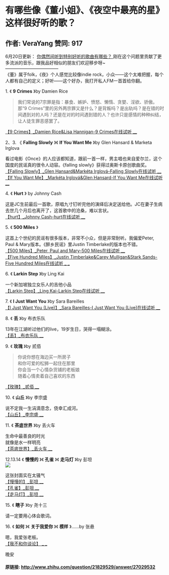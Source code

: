 # 有哪些像《董小姐》、《夜空中最亮的星》这样很好听的歌？
## 作者: VeraYang  赞同: 917
6月20日更新： [ 你偶然间听到特别好听的歌曲有哪些？
](http://www.zhihu.com/question/20586817/answer/27065583)
刚在这个问题里贡献了更多流派的音乐，跟我品好相似的朋友们欢迎移步呀~  
————————————  
《董》属于folk，《夜》个人感觉比较像indie rock，小众——这个太难把握，每个人都有自己的定义；好听——这个好办，我打开私人FM一首首给你翻。  
  
1\. 《 **9 Crimes** 》by Damien Rice  

> 我们常说的7宗罪是指：暴食、嫉妒、愤怒、懒惰、贪婪、淫欲、骄傲。那“9
Crimes”里的另外两宗罪又是什么？是背叛吗？是出轨吗？是在错的时间遇到对的人吗？还是在对的时间遇到错的人？也许只是感情的种种纠结，让人徒生罪恶感罢了。  

[ 【9 Crimes】_Damien Rice&Lisa Hannigan-9 Crimes在线试听 __
](http://www.kuwo.cn/yinyue/236729/)  
  
  
2、3. 《 **Falling Slowly** 》《 **If You Want Me** 》by Glen Hansard & Marketa
Irglova  
  
看过电影《Once》的人应该都知道，跟前一首一样，男主唱也来自爱尔兰，这个国度的民谣真的很令人动容。《falling slowly》获得过奥斯卡原创歌曲奖。  
[ 【Falling Slowly】_Glen Hansard&Markéta Irglová-Falling Slowly在线试听 __
](http://www.kuwo.cn/yinyue/585300/)  
[ 【If You Want Me】_Markéta Irglová&Glen Hansard-If You Want Me在线试听 __
](http://www.kuwo.cn/yinyue/270609/)  
  
  
4\. 《 **Hurt** 》 by Johnny Cash  
  
这是JC生前最后一首歌，原唱九寸钉听完他的演绎后决定送给他。JC在妻子生病去世几个月后也离开了，这首歌中的沧桑，难以言状。  
[ 【hurt】_Johnny Cash-hurt在线试听 __ ](http://www.kuwo.cn/yinyue/476675/)  
  
  
5\. 《 **500 Miles** 》  
  
这首上个世纪的民谣有很多版本，非常不小众，但是非常耐听。我偏爱Peter, Paul & Mary版本。《醉乡民谣》里Justin
Timberlake的版本也不错。  
[ 【500 Miles】_Peter, Paul and Mary-500 Miles在线试听 __
](http://www.kuwo.cn/yinyue/2497118/)  
[ 【Five Hundred Miles】_Justin Timberlake&Carey Mulligan&Stark Sands-Five
Hundred Miles在线试听 _ _ ](http://www.kuwo.cn/yinyue/3617530/)  
  
  
6\. 《 **Larkin Step** 》by Ling Kai  
  
一个新加坡独立女乐人的吉他小品  
[ 【Larkin Step】_Ling Kai-Larkin Step在线试听 __
](http://www.kuwo.cn/yinyue/592178/)  
  
  
7\. 《 **I Just Want You** 》by Sara Bareilles  
[ 【I Just Want You (Live)】_Sara Bareilles-I Just Want You (Live)在线试听 __
](http://www.kuwo.cn/yinyue/3583295/)  
  
  
8\. 《 **丢** 》by 布衣乐队  
  
13年在江湖听过他们的live，19岁生日，哭得一塌糊涂。  
[ 【丢】_布衣乐队 __ ](http://www.kuwo.cn/yinyue/359728/)  
  
  
9\. 《 **玫瑰** 》by 贰佰  

> 你说你想在海边买一所房子  
和你可爱的松狮一起住在那里  
你会当一个心情杂货铺的老板娘  
随着心情卖着自己喜欢的东西

[ 【玫瑰】_贰佰 __ ](http://www.kuwo.cn/yinyue/3634612/)  
  
  
10\. 《 **山丘** 》by 李宗盛  
  
说不定我一生涓滴意念，侥幸汇成河。  
[ 【山丘】_李宗盛 __ ](http://www.kuwo.cn/yinyue/3415087/)  
  
  
11\. 《 **茶底世界** 》by 丢火车  
  
生命中最善良的时光  
就像是水一样明亮  
[ 【茶底世界】_丢火车 __ ](http://www.kuwo.cn/yinyue/509095/)  
  
  
12.13.14 《 **慢慢的** 》《 **孔雀** 》《 **走马灯** 》by 彭坦  
![](http://pic1.zhimg.com/346ebeb4a660e2ce5743913aeaa32ddc_b.jpg)

 这张封面实在太骚气  
[ 【慢慢的】_彭坦 __ ](http://www.kuwo.cn/yinyue/3343741/)  
[ 【孔雀】_彭坦 __ ](http://www.kuwo.cn/yinyue/281278/)  
[ 【走马灯】_彭坦 __ ](http://www.kuwo.cn/yinyue/280981/)  
  
  
15\. 《 **瞎子** 》by 尧十三  
  
请一定要用心体会歌词。  
  
  
16\. 《 **如何** 》《 **关于我爱你** 》《 **模样** 》……by 张悬  
  
嗯，我爱张老板。  
[ 【我不和你谈论】 _ _ ](http://www.kuwo.cn/yinyue/686842/)  
  
  
晚安

#### 原链接: http://www.zhihu.com/question/21829529/answer/27029532